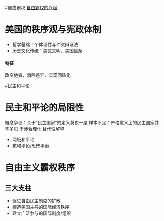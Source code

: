 #自由霸权
[自由霸权的兴起](obsidian://open?vault=repo&file=%E6%94%BF%E6%B2%BB%2F%E5%8F%AF%E8%83%BD%E6%80%A7%E7%9A%84%E8%89%BA%E6%9C%AF%EF%BC%9A%E6%AF%94%E8%BE%83%E6%94%BF%E6%B2%BB%E5%AD%A6%2F01.0%E5%85%A8%E7%90%83%E8%A7%86%E9%87%8E)
# 美国的秩序观与宪政体制
- 哲学基础：个体理性与冲突辩证法
- 历史文化传统：美式文明、美国信条
#### 特征
改变他者、消除差异、实现同质化

#民主和平论 
# 民主和平论的局限性
概念争议：关于“民主国家”的定义莫衷一是
样本不足：严格意义上的民主国家并不多见
干涉合理化
替代性解释
- 两极和平论
- 核和平论/恐怖平衡
# 自由主义霸权秩序
## 三大支柱
- 促进自由民主制度的扩散
- 缔造美国主导的国际经济秩序
- 建立广泛参与的国际制度/组织

